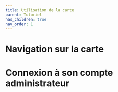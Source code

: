 ```yaml
---
title: Utilisation de la carte
parent: Tutoriel
has_children: true
nav_order: 1
---
```


# Navigation sur la carte 



# Connexion à son compte administrateur
